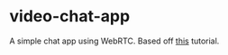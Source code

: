 # video-chat-app
A simple chat app using WebRTC. Based off [this](https://www.youtube.com/watch?v=DvlyzDZDEq4&list=PLZlA0Gpn_vH8DWL14Wud_m8NeNNbYKOkj&index=5&ab_channel=WebDevSimplified) tutorial.
